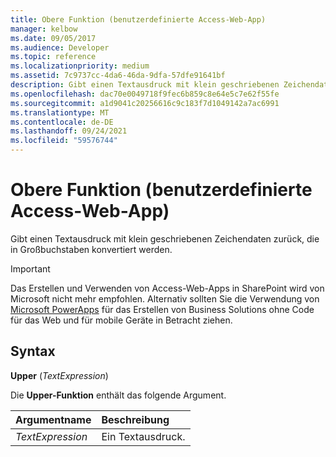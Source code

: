 ```yaml
---
title: Obere Funktion (benutzerdefinierte Access-Web-App)
manager: kelbow
ms.date: 09/05/2017
ms.audience: Developer
ms.topic: reference
ms.localizationpriority: medium
ms.assetid: 7c9737cc-4da6-46da-9dfa-57dfe91641bf
description: Gibt einen Textausdruck mit klein geschriebenen Zeichendaten zurück, die in Großbuchstaben konvertiert werden.
ms.openlocfilehash: dac70e0049718f9fec6b859c8e64e5c7e62f55fe
ms.sourcegitcommit: a1d9041c20256616c9c183f7d1049142a7ac6991
ms.translationtype: MT
ms.contentlocale: de-DE
ms.lasthandoff: 09/24/2021
ms.locfileid: "59576744"
---
```

# <a name="upper-function-access-custom-web-app"></a>Obere Funktion (benutzerdefinierte Access-Web-App)

Gibt einen Textausdruck mit klein geschriebenen Zeichendaten zurück, die in Großbuchstaben konvertiert werden.
  
> [!IMPORTANT]
> Das Erstellen und Verwenden von Access-Web-Apps in SharePoint wird von Microsoft nicht mehr empfohlen. Alternativ sollten Sie die Verwendung von [Microsoft PowerApps](https://powerapps.microsoft.com/en-us/) für das Erstellen von Business Solutions ohne Code für das Web und für mobile Geräte in Betracht ziehen. 
  
## <a name="syntax"></a>Syntax

 **Upper** (*TextExpression*) 
  
Die **Upper-Funktion** enthält das folgende Argument. 
  
|**Argumentname**|**Beschreibung**|
|:-----|:-----|
| *TextExpression*  <br/> |Ein Textausdruck.  <br/> |
   


